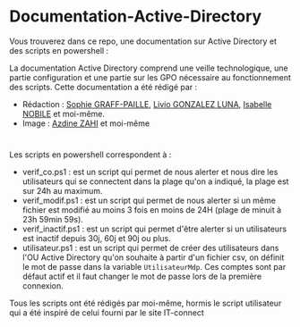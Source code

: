 # Documentation-Active-Directory

Vous trouverez dans ce repo, une documentation sur Active Directory et des scripts en powershell :

La documentation Active Directory comprend une veille technologique, une partie configuration et une partie sur les GPO nécessaire au fonctionnement des scripts.
Cette documentation a été rédigé par :
- Rédaction : [Sophie GRAFF-PAILLE](https://github.com/sophie-graff-paille), [Livio GONZALEZ LUNA](https://github.com/livio-gonzalez-luna), [Isabelle NOBILE](https://github.com/isabelle-nobile) et moi-même.
- Image : [Azdine ZAHI](https://github.com/azdine-zahi) et moi-même

#
Les scripts en powershell correspondent à :
- verif_co.ps1 : est un script qui permet de nous alerter et nous dire les utilisateurs qui se connectent dans la plage qu'on a indiqué, la plage est sur 24h au maximum.
- verif_modif.ps1 : est un script qui permet de nous alerter si un même fichier est modifié au moins 3 fois en moins de 24H (plage de minuit à 23h 59min 59s).
- verif_inactif.ps1 : est un script qui permet d'être alerter si un utilisateurs est inactif depuis 30j, 60j et 90j ou plus.
- utilisateur.ps1 : est un script qui permet de créer des utilisateurs dans l'OU Active Directory qu'on souhaite à partir d'un fichier csv, on définit le mot de passe dans la variable `UtilisateurMdp`. Ces comptes sont par défaut actif et il faut changer le mot de passe lors de la première connexion.

Tous les scripts ont été rédigés par moi-même, hormis le script utilisateur qui a été inspiré de celui fourni par le site IT-connect
